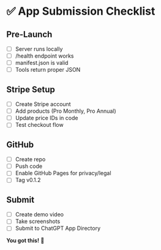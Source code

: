 # ✅ App Submission Checklist

## Pre-Launch
- [ ] Server runs locally
- [ ] /health endpoint works
- [ ] manifest.json is valid
- [ ] Tools return proper JSON

## Stripe Setup
- [ ] Create Stripe account
- [ ] Add products (Pro Monthly, Pro Annual)
- [ ] Update price IDs in code
- [ ] Test checkout flow

## GitHub
- [ ] Create repo
- [ ] Push code
- [ ] Enable GitHub Pages for privacy/legal
- [ ] Tag v0.1.2

## Submit
- [ ] Create demo video
- [ ] Take screenshots
- [ ] Submit to ChatGPT App Directory

**You got this!** 🚀
